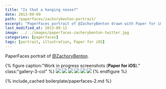 ```yaml
---
title: "Is that a hanging noose?"
date: 2013-09-09
path: /paperfaces/zachorybenton-portrait/
excerpt: "PaperFaces portrait of @ZachoryBenton drawn with Paper for iOS on an iPad."
last_modified_at: 2013-09-12
image: ../../images/paperfaces-zachorybenton-twitter.jpg
categories: [paperfaces]
tags: [portrait, illustration, Paper for iOS]
---
```


PaperFaces portrait of [@ZachoryBenton](https://twitter.com/zachorybenton).

{% figure caption:"Work in progress screenshots (**Paper for iOS**)." class:"gallery-3-col" %}
[![](../../images/paperfaces-zachorybenton-process-1-600.jpg)](../../images/paperfaces-zachorybenton-process-1-lg.jpg)
[![](../../images/paperfaces-zachorybenton-process-2-600.jpg)](../../images/paperfaces-zachorybenton-process-2-lg.jpg)
[![](../../images/paperfaces-zachorybenton-process-3-600.jpg)](../../images/paperfaces-zachorybenton-process-3-lg.jpg)
[![](../../images/paperfaces-zachorybenton-process-4-600.jpg)](../../images/paperfaces-zachorybenton-process-4-lg.jpg)
[![](../../images/paperfaces-zachorybenton-process-5-600.jpg)](../../images/paperfaces-zachorybenton-process-5-lg.jpg)
[![](../../images/paperfaces-zachorybenton-process-6-600.jpg)](../../images/paperfaces-zachorybenton-process-6-lg.jpg)
{% endfigure %}

{% include_cached boilerplate/paperfaces-2.md %}
